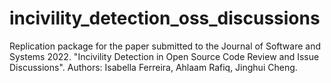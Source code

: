 # incivility_detection_oss_discussions
Replication package for the paper submitted to the Journal of Software and Systems 2022. "Incivility Detection in Open Source Code Review and Issue Discussions". Authors: Isabella Ferreira, Ahlaam Rafiq, Jinghui Cheng.
